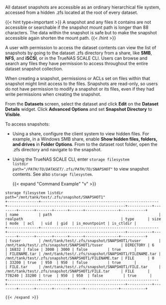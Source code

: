 &NewLine;

All dataset snapshots are accessible as an ordinary hierarchical file system, accessed from a hidden <file>.zfs</file> located at the root of every dataset.

{{< hint type=important >}}
A snapshot and any files it contains are not accessible or searchable if the snapshot mount path is longer than 88 characters.
The data within the snapshot is safe but to make the snapshot accessible again shorten the mount path.
{{< /hint >}}

A user with permission to access the dataset contents can view the list of snapshots by going to the dataset <file>.zfs</file> directory from a share, like **SMB**, **NFS**, and **iSCSI**, or in the TrueNAS SCALE CLI.
Users can browse and search any files they have permission to access throughout the entire dataset snapshot collection.

When creating a snapshot, permissions or ACLs set on files within that snapshot might limit access to the files.
Snapshots are read-only, so users do not have permission to modify a snapshot or its files, even if they had write permissions when creating the snapshot.

From the **Datasets** screen, select the dataset and click **Edit** on the **Dataset Details** widget.
Click **Advanced Options** and set **Snapshot Directory** to **Visible**.

To access snapshots:

* Using a share, configure the client system to view hidden files.
    For example, in a Windows SMB share, enable **Show hidden files, folders, and drives** in **Folder Options**.
    From to the dataset root folder, open the <file>.zfs</file> directory and navigate to the snapshot.

* Using the TrueNAS SCALE CLI, enter <code>storage filesystem listdir path="/<em>PATH</em>/<em>TO</em>/<em>DATASET</em>/.zfs/<em>PATH</em>/<em>TO</em>/<em>SNAPSHOT</em>"</code> to view snapshot contents.
    See also `storage filesystem`.

    {{< expand "Command Example" "v" >}}
```
storage filesystem listdir path="/mnt/tank/test/.zfs/snapshot/SNAPSHOT1"
+--------------+-----------------------------------------------------+-----------------------------------------------------+-----------+--------+-------+-------+------+------+---------------+-----------+
| name         | path                                                | realpath                                            | type      | size   | mode  | acl   | uid  | gid  | is_mountpoint | is_ctldir |
+--------------+-----------------------------------------------------+-----------------------------------------------------+-----------+--------+-------+-------+------+------+---------------+-----------+
| tuser        | /mnt/tank/test/.zfs/snapshot/SNAPSHOT1/tuser        | /mnt/tank/test/.zfs/snapshot/SNAPSHOT1/tuser        | DIRECTORY | 6      | 16832 | false | 3000 | 3000 | false         | true      |
| FILENAME.tar | /mnt/tank/test/.zfs/snapshot/SNAPSHOT1/FILENAME.tar | /mnt/tank/test/.zfs/snapshot/SNAPSHOT1/FILENAME.tar | FILE      | 0      | 33200 | true  | 950  | 950  | false         | true      |
| FILE.tar     | /mnt/tank/test/.zfs/snapshot/SNAPSHOT1/FILE.tar     | /mnt/tank/test/.zfs/snapshot/SNAPSHOT1/FILE.tar     | FILE      | 778240 | 33200 | true  | 950  | 950  | false         | true      |
+--------------+-----------------------------------------------------+-----------------------------------------------------+-----------+--------+-------+-------+------+------+---------------+-----------+
```
    {{< /expand >}}
